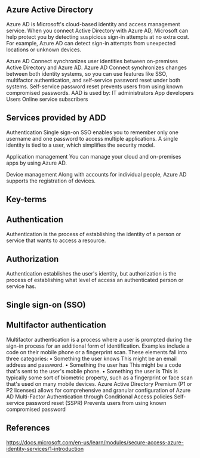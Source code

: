 ## Azure Active Directory
Azure AD is Microsoft's cloud-based identity and access management service. When you connect Active Directory with Azure AD, Microsoft can help protect you by detecting suspicious sign-in attempts at no extra cost. For example, Azure AD can detect sign-in attempts from unexpected locations or unknown devices.

Azure AD Connect synchronizes user identities between on-premises Active Directory and Azure AD. Azure AD Connect synchronizes changes between both identity systems, so you can use features like SSO, multifactor authentication, and self-service password reset under both systems. Self-service password reset prevents users from using known compromised passwords.
AAD is used by:
IT administrators
App developers
Users
Online service subscribers

## Services provided by ADD
Authentication
Single sign-on
SSO enables you to remember only one username and one password to access multiple applications. A single identity is tied to a user, which simplifies the security model. 

Application management
You can manage your cloud and on-premises apps by using Azure AD.

Device management
Along with accounts for individual people, Azure AD supports the registration of devices.
## Key-terms
## Authentication
Authentication is the process of establishing the identity of a person or service that wants to access a resource.

## Authorization
Authentication establishes the user's identity, but authorization is the process of establishing what level of access an authenticated person or service has.

## Single sign-on (SSO)

## Multifactor authentication
Multifactor authentication is a process where a user is prompted during the sign-in process for an additional form of identification. Examples include a code on their mobile phone or a fingerprint scan.
These elements fall into three categories:
•	Something the user knows
This might be an email address and password.
•	Something the user has
This might be a code that's sent to the user's mobile phone.
•	Something the user is
This is typically some sort of biometric property, such as a fingerprint or face scan that's used on many mobile devices.
Azure Active Directory Premium (P1 or P2 licenses) allows for comprehensive and granular configuration of Azure AD Multi-Factor Authentication through Conditional Access policies
Self-service password reset (SSPR)
Prevents users from using known compromised password

## References
https://docs.microsoft.com/en-us/learn/modules/secure-access-azure-identity-services/1-introduction

